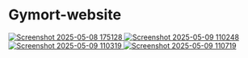 # Gymort-website

<a href="file:///E:/GyMort%20Website/index.htm#home"> ![Screenshot 2025-05-08 175128](https://github.com/user-attachments/assets/91d381b9-8bbf-487b-aa36-334cd3c394c2) </a>
<a href="file:///E:/GyMort%20Website/index.htm#home"> ![Screenshot 2025-05-09 110248](https://github.com/user-attachments/assets/6e261e36-bd8c-434c-b635-2f1a6e021223) </a>
<a href="file:///E:/GyMort%20Website/blogs.htm"> ![Screenshot 2025-05-09 110319](https://github.com/user-attachments/assets/df756bbd-2a8f-48e2-8e01-dea6ce5f7248) </a>
<a href="file:///E:/GyMort%20Website/home.htm"> ![Screenshot 2025-05-09 110719](https://github.com/user-attachments/assets/7ab8a7de-3dfc-4457-8bc8-c20f1d4c41a1) </a>
